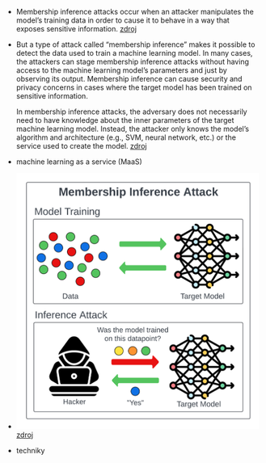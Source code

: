 - Membership inference attacks occur when an attacker manipulates the model’s
  training data in order to cause it to behave in a way that exposes sensitive
  information. [zdroj](https://owasp.org/www-project-machine-learning-security-top-10/docs/ML04_2023-Membership_Inference_Attack)
- But a type of attack called “membership inference” makes it possible to 
  detect the data used to train a machine learning model. In many cases, 
  the attackers can stage membership inference attacks without having 
  access to the machine learning model’s parameters and just by observing 
  its output. Membership inference can cause security and privacy concerns
   in cases where the target model has been trained on sensitive 
  information.
  
  In membership inference attacks, the adversary does not necessarily need
   to have knowledge about the inner parameters of the target machine 
  learning model. Instead, the attacker only knows the model’s algorithm 
  and architecture (e.g., SVM, neural network, etc.) or the service used 
  to create the model. [zdroj](https://bdtechtalks.com/2021/04/23/machine-learning-membership-inference-attacks/)
- machine learning as a service (MaaS)
- ![image.png](../assets/image_1755803406231_0.png)[zdroj](https://mindgard.ai/blog/ai-under-attack-six-key-adversarial-attacks-and-their-consequences)
- techniky